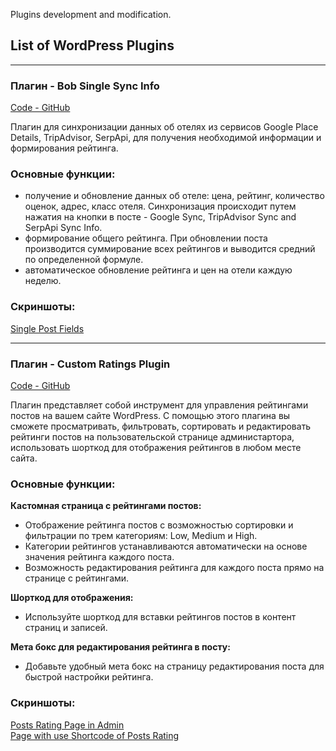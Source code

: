 Plugins development and modification.

## List of WordPress Plugins

---

### Плагин - Bob Single Sync Info
[Code - GitHub](https://github.com/DmitriyChiroky/wp-plugins/tree/main/bob-single-sync-info)

Плагин для синхронизации данных об отелях из сервисов Google Place Details, TripAdvisor, SerpApi, для получения необходимой информации и формирования рейтинга.  

### Основные функции:

- получение и обновление данных об отеле: цена, рейтинг, количество оценок, адрес, класс отеля. Синхронизация происходит путем нажатия на кнопки в посте -  Google Sync, TripAdvisor Sync and SerpApi Sync Info.
- формирование общего рейтинга. При обновлении поста производится суммирование всех рейтингов и выводится средний по определенной формуле.
- автоматическое обновление рейтинга и цен на отели каждую неделю.

### Скриншоты:

[Single Post Fields](https://github.com/DmitriyChiroky/wp-plugins/blob/main/bob-single-sync-info/single-post-fields.png)

---

### Плагин - Custom Ratings Plugin
[Code - GitHub](https://github.com/DmitriyChiroky/wp-plugins/tree/main/bob-single-sync-info)

Плагин представляет собой инструмент для управления рейтингами постов на вашем сайте WordPress. С помощью этого плагина вы сможете просматривать, фильтровать, сортировать и редактировать рейтинги постов на пользовательской странице администартора, использовать шорткод для отображения рейтингов в любом месте сайта.

### Основные функции:

**Кастомная страница с рейтингами постов:**
- Отображение рейтинга постов с возможностью сортировки и фильтрации по трем категориям: Low, Medium и High.
- Категории рейтингов устанавливаются автоматически на основе значения рейтинга каждого поста.
- Возможность редактирования рейтинга для каждого поста прямо на странице с рейтингами.

**Шорткод для отображения:**
- Используйте шорткод для вставки рейтингов постов в контент страниц и записей.

**Мета бокс для редактирования рейтинга в посту:**
- Добавьте удобный мета бокс на страницу редактирования поста для быстрой настройки рейтинга.

### Скриншоты:

[Posts Rating Page in Admin](https://github.com/DmitriyChiroky/wp-plugins/blob/main/custom-ratings-plugin/Posts%20Rating%20Page%20in%20Admin.jpg)  
[Page with use Shortcode of Posts Rating](https://github.com/DmitriyChiroky/wp-plugins/blob/main/custom-ratings-plugin/Page%20with%20use%20Shortcode%20of%20Posts%20Rating.jpg)

